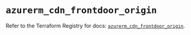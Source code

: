 # `azurerm_cdn_frontdoor_origin`

Refer to the Terraform Registry for docs: [`azurerm_cdn_frontdoor_origin`](https://registry.terraform.io/providers/hashicorp/azurerm/4.5.0/docs/resources/cdn_frontdoor_origin).
